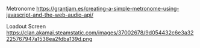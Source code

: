Metronome
https://grantjam.es/creating-a-simple-metronome-using-javascript-and-the-web-audio-api/

Loadout Screen
https://clan.akamai.steamstatic.com/images/37002678/9d054432c6e3a32225767947a1538ea2fdba139d.png
